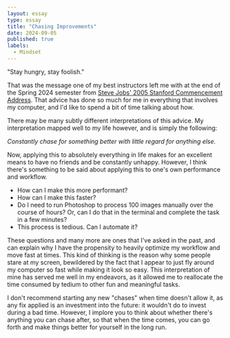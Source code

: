 ```yaml
---
layout: essay
type: essay
title: "Chasing Improvements"
date: 2024-09-05
published: true
labels:
  - Mindset
---
```


"Stay hungry, stay foolish."

That was the message one of my best instructors left me with at the end of the
Spring 2024 semester from [Steve Jobs' 2005 Stanford Commencement
Address](https://www.youtube.com/watch?v=UF8uR6Z6KLc). That advice has done so
much for me in everything that involves my computer, and I'd like to spend a bit
of time talking about how.

There may be many subtly different interpretations of this advice. My
interpretation mapped well to my life however, and is simply the following:

*Constantly chase for something better with little regard for anything else.*

Now, applying this to absolutely everything in life makes for an excellent means
to have no friends and be constantly unhappy. However, I think there's something
to be said about applying this to one's own performance and workflow.

+ How can I make this more performant?
+ How can I make this faster?
+ Do I need to run Photoshop to process 100 images manually over the course of
hours? Or, can I do that in the terminal and complete the task in a few minutes?
+ This process is tedious. Can I automate it?

These questions and many more are ones that I've asked in the past, and can
explain why I have the propensity to heavily optimize my workflow and move fast
at times. This kind of thinking is the reason why some people stare at my
screen, bewildered by the fact that I appear to just fly around my computer so
fast while making it look so easy. This interpretation of mine has served me
well in my endeavors, as it allowed me to reallocate the time consumed by tedium
to other fun and meaningful tasks.

I don't recommend starting any new "chases" when time doesn't allow it, as any
fix applied is an investment into the future: it wouldn't do to invest during a
bad time. However, I implore you to think about whether there's anything you can
chase after, so that when the time comes, you can go forth and make things
better for yourself in the long run.
